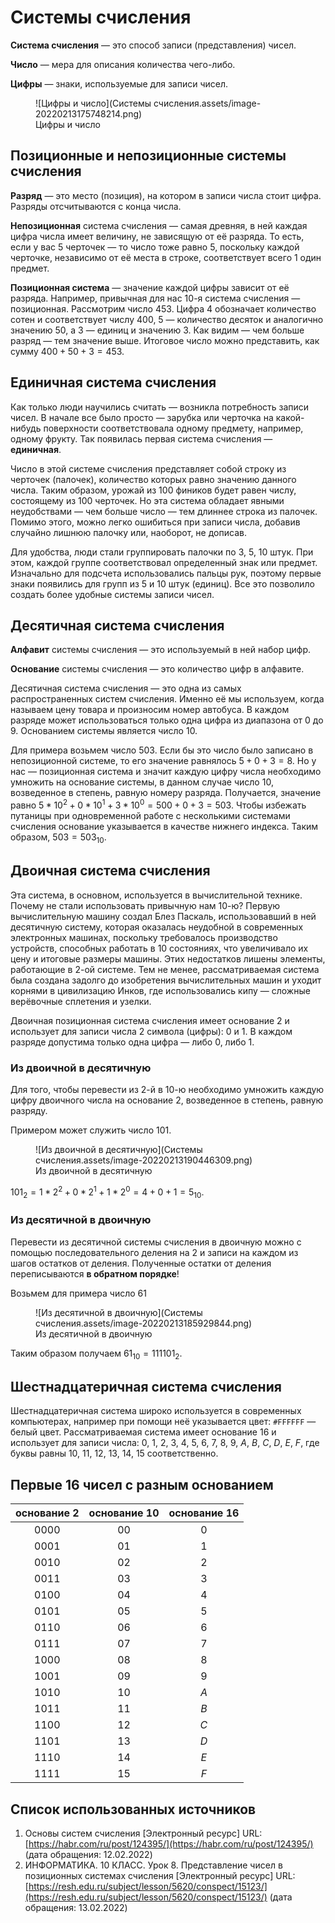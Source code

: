# Системы счисления

**Система счисления** — это способ записи (представления) чисел.

**Число** — мера для описания количества чего-либо.

**Цифры** — знаки, используемые для записи чисел.

<figure markdown>
  ![Цифры и число](Системы счисления.assets/image-20220213175748214.png)
  <figcaption>Цифры и число</figcaption>
</figure>

## Позиционные и непозиционные системы счисления

**Разряд** — это место (позиция), на котором в записи числа стоит цифра. Разряды отсчитываются с конца числа.

**Непозиционная** система счисления — самая древняя, в ней каждая цифра числа имеет величину, не зависящую от её разряда. То есть, если у вас 5 черточек — то число тоже равно $5$, поскольку каждой черточке, независимо от её места в строке, соответствует всего 1 один предмет.

**Позиционная система** — значение каждой цифры зависит от её разряда. Например, привычная для нас 10-я система счисления — позиционная. Рассмотрим число $453$. Цифра $4$ обозначает количество сотен и соответствует числу $400$, $5$ — количество десяток и аналогично значению $50$, а $3$ — единиц и значению $3$. Как видим — чем больше разряд — тем значение выше. Итоговое число можно представить, как сумму $400+50+3=453$.

## Единичная система счисления

Как только люди научились считать — возникла потребность записи чисел. В начале все было просто — зарубка или черточка на какой-нибудь поверхности соответствовала одному предмету, например, одному фрукту. Так появилась первая система счисления — **единичная**.

Число в этой системе счисления представляет собой строку из черточек (палочек), количество которых равно значению данного числа. Таким образом, урожай из 100 фиников будет равен числу, состоящему из 100 черточек.
Но эта система обладает явными неудобствами — чем больше число — тем длиннее строка из палочек. Помимо этого, можно легко ошибиться при записи числа, добавив случайно лишнюю палочку или, наоборот, не дописав.

Для удобства, люди стали группировать палочки по 3, 5, 10 штук. При этом, каждой группе соответствовал определенный знак или предмет. Изначально для подсчета использовались пальцы рук, поэтому первые знаки появились для групп из 5 и 10 штук (единиц). Все это позволило создать более удобные системы записи чисел.

## Десятичная система счисления

**Алфавит** системы счисления — это используемый в ней набор цифр.

**Основание** системы счисления — это количество цифр в алфавите.

Десятичная система счисления — это одна из самых распространенных систем счисления. Именно её мы используем, когда называем цену товара и произносим номер автобуса. В каждом разряде может использоваться только одна цифра из диапазона от $0$ до $9$. Основанием системы является число $10$.

Для примера возьмем число $503$. Если бы это число было записано в непозиционной системе, то его значение равнялось $5+0+3 = 8$. Но у нас — позиционная система и значит каждую цифру числа необходимо умножить на основание системы, в данном случае число $10$, возведенное в степень, равную номеру разряда. Получается, значение равно $5*10^2 + 0*10^1 + 3*10^0 = 500+0+3 = 503$. Чтобы избежать путаницы при одновременной работе с несколькими системами счисления основание указывается в качестве нижнего индекса. Таким образом, $503 = 503_{10}$.

## Двоичная система счисления

Эта система, в основном, используется в вычислительной технике. Почему не стали использовать привычную нам 10-ю? Первую вычислительную машину создал Блез Паскаль, использовавший в ней десятичную систему, которая оказалась неудобной в современных электронных машинах, поскольку требовалось производство устройств, способных работать в 10 состояниях, что увеличивало их цену и итоговые размеры машины. Этих недостатков лишены элементы, работающие в 2-ой системе. Тем не менее, рассматриваемая система была создана задолго до изобретения вычислительных машин и уходит корнями в цивилизацию Инков, где использовались кипу — сложные верёвочные сплетения и узелки.

Двоичная позиционная система счисления имеет основание $2$ и использует для записи числа $2$ символа (цифры): $0$ и $1$. В каждом разряде допустима только одна цифра — либо $0$, либо $1$.

### Из двоичной в десятичную

Для того, чтобы перевести из 2-й в 10-ю необходимо умножить каждую цифру двоичного числа на основание $2$, возведенное в степень, равную разряду. 

Примером может служить число $101$.

<figure markdown>
  ![Из двоичной в десятичную](Системы счисления.assets/image-20220213190446309.png)
  <figcaption>Из двоичной в десятичную</figcaption>
</figure>


$101_2 = 1*2^2 + 0*2^1 + 1*2^0 = 4+0+1 = 5_{10}$.

### Из десятичной в двоичную

Перевести из десятичной системы счисления в двоичную можно с помощью последовательного деления на 2 и записи на каждом из шагов остатков от деления. Полученные остатки от деления переписываются **в обратном порядке**!

Возьмем для примера число $61$

<figure markdown>
  ![Из десятичной в двоичную](Системы счисления.assets/image-20220213185929844.png)
  <figcaption>Из десятичной в двоичную</figcaption>
</figure>

Таким образом получаем $61_{10}=111101_2$.

## Шестнадцатеричная система счисления

Шестнадцатеричная система широко используется в современных компьютерах, например при помощи неё указывается цвет: `#FFFFFF` — белый цвет. Рассматриваемая система имеет основание $16$ и использует для записи числа: $0$, $1$, $2$, $3$, $4$, $5$, $6$, $7$, $8$, $9$, $A$, $B$, $C$, $D$, $E$, $F$, где буквы равны $10$, $11$, $12$, $13$, $14$, $15$ соответственно.

## Первые 16 чисел с разным основанием

| основание 2 | основание 10 | основание 16 |
| :---------: | :----------: | :----------: |
|   $0000$    |     $00$     |     $0$      |
|   $0001$    |     $01$     |     $1$      |
|   $0010$    |     $02$     |     $2$      |
|   $0011$    |     $03$     |     $3$      |
|   $0100$    |     $04$     |     $4$      |
|   $0101$    |     $05$     |     $5$      |
|   $0110$    |     $06$     |     $6$      |
|   $0111$    |     $07$     |     $7$      |
|   $1000$    |     $08$     |     $8$      |
|   $1001$    |     $09$     |     $9$      |
|   $1010$    |     $10$     |     $A$      |
|   $1011$    |     $11$     |     $B$      |
|   $1100$    |     $12$     |     $C$      |
|   $1101$    |     $13$     |     $D$      |
|   $1110$    |     $14$     |     $E$      |
|   $1111$    |     $15$     |     $F$      |

## Список использованных источников

1. Основы систем счисления [Электронный ресурс] URL:[https://habr.com/ru/post/124395/](https://habr.com/ru/post/124395/) (дата обращения: 12.02.2022)
1. ИНФОРМАТИКА. 10 КЛАСС. Урок 8. Представление чисел в позиционных системах счисления [Электронный ресурс] URL: [https://resh.edu.ru/subject/lesson/5620/conspect/15123/](https://resh.edu.ru/subject/lesson/5620/conspect/15123/) (дата обращения: 13.02.2022)